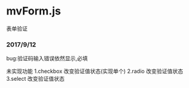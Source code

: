 # mvForm.js
表单验证


### 2017/9/12
bug:验证码输入错误依然显示,必填


未实现功能
1.checkbox 改变验证值状态(实现单个)
2.radio 改变验证值状态
3.select 改变验证值状态